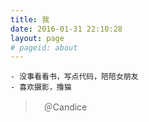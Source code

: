 ```yaml
---
title: 我
date: 2016-01-31 22:10:28
layout: page
# pageid: about
---
```



    - 没事看看书，写点代码，陪陪女朋友
    - 喜欢摄影，撸猫


>　＠Candice